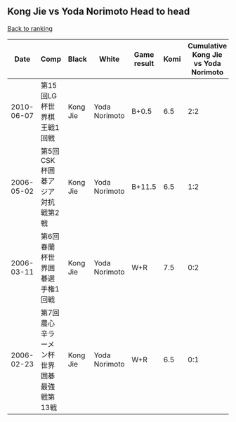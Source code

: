 ## Kong Jie vs Yoda Norimoto Head to head

[Back to ranking](../../index.md)




| **Date** | **Comp** | **Black** | **White** | **Game result** | **Komi** | **Cumulative Kong Jie vs Yoda Norimoto** | **Kong Jie streak** | **Yoda Norimoto streak** | 
| --- | --- | --- | --- | --- | --- | --- | --- | --- |
| 2010-06-07 | 第15回LG杯世界棋王戦1回戦 | Kong Jie | Yoda Norimoto | B+0.5 | 6.5 | 2:2 | 2 | 0 | 
| 2006-05-02 | 第5回CSK杯囲碁アジア対抗戦第2戦 | Kong Jie | Yoda Norimoto | B+11.5 | 6.5 | 1:2 | 1 | 0 | 
| 2006-03-11 | 第6回春蘭杯世界囲碁選手権1回戦 | Kong Jie | Yoda Norimoto | W+R | 7.5 | 0:2 | 0 | 2 | 
| 2006-02-23 | 第7回農心辛ラーメン杯世界囲碁最強戦第13戦 | Kong Jie | Yoda Norimoto | W+R | 6.5 | 0:1 | 0 | 1 |




